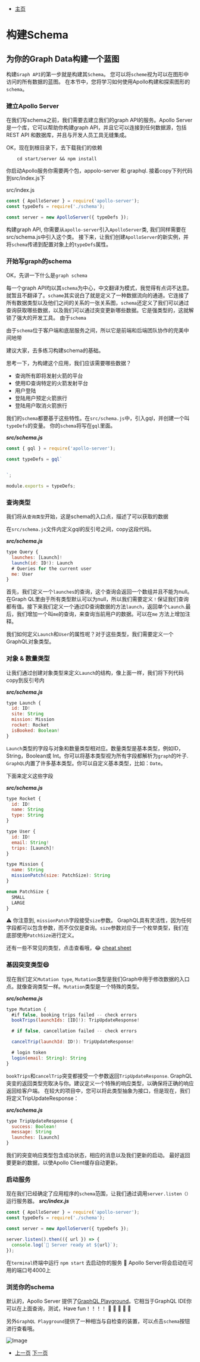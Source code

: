 
- [主页](../README.md)

# 构建Schema
## 为你的Graph Data构建一个蓝图

构建`Graph API`的第一步就是构建其`Schema`。 您可以将`scheme`视为可以在图形中访问的所有数据的蓝图。
在本节中，您将学习如何使用Apollo构建和探索图形的`schema`。

### 建立Apollo Server

在我们写schema之前，我们需要去建立我们的graph API的服务。Apollo Server是一个库，它可以帮助你构建graph API，并且它可以连接到任何数据源，包括REST API 和数据库，并且与开发人员工具无缝集成。

OK，现在到根目录下，去下载我们的依赖
```shell
    cd start/server && npm install
```
你启动Apollo服务你需要两个包，appolo-server 和 graphql. 接着copy下列代码到src/index.js下

src/index.js

```javascript
const { ApolloServer } = require('apollo-server');
const typeDefs = require('./schema');

const server = new ApolloServer({ typeDefs });
```

构建graph API, 你需要从`apollo-server`引入`ApolloServer`类, 我们同样需要在src/schema.js中引入这个类。
接下来，让我们创建`ApolloServer`的新实例，并将`schema`传递到配置对象上的`typeDefs`属性。

### 开始写graph的schema

OK，先讲一下什么是`graph schema`

每一个graph API均以其`schema`为中心，中文翻译为模式，我觉得有点词不达意。就暂且不翻译了。`schame`其实说白了就是定义了一种数据流向的通道。它连接了所有数据类型以及他们之间的关系的一张关系图，`schema`还定义了我们可以通过查询获取哪些数据，以及我们可以通过突变更新哪些数据。它是强类型的，这就解锁了强大的开发工具。
由于`schema`

由于`schema`位于客户端和底层服务之间，所以它是前端和后端团队协作的完美中间地带

建议大家，去多练习构建schema的基础。

思考一下，为构建这个应用，我们应该需要哪些数据？

- 查询所有即将发射火箭的平台
- 使用ID查询特定的火箭发射平台
- 用户登陆
- 登陆用户预定火箭旅行
- 登陆用户取消火箭旅行

我们的`schema`都要基于这些特性。在`src/schema.js`中，引入gql，并创建一个叫`typeDefs`的变量。
你的`schema`将写在`gql`里面。

***src/schema.js***

```javascript
const { gql } = require('apollo-server');

const typeDefs = gql`


`;

module.exports = typeDefs;
```

### 查询类型

我们将从`查询类型`开始，这是schema的入口点，描述了可以获取的数据

在`src/schema.js`文件内定义gql的反引号之间，copy这段代码。

***src/schema.js***

```javascript
type Query {
  launches: [Launch]!
  launch(id: ID!): Launch
  # Queries for the current user
  me: User
}
```

首先，我们定义一个`launches`的查询，这个查询会返回一个数组并且不能为null。在Graph QL里由于所有类型默认可以为null，所以我们需要定义`！`保证我们查询都有值。接下来我们定义一个通过ID查询数据的方法`launch`，返回单个`Launch`.最后，我们增加一个叫`me`的查询，来查询当前用户的数据。可以在`me` 方法上增加注释。

我们如何定义`Launch`和`User`的属性呢？对于这些类型，我们需要定义一个GraphQL对象类型。

### 对象 & 数量类型

让我们通过创建对象类型来定义`Launch`的结构，像上面一样，我们将下列代码copy到反引号内

***src/schema.js***

```javascript
type Launch {
  id: ID!
  site: String
  mission: Mission
  rocket: Rocket
  isBooked: Boolean!
}
```

`Launch`类型的字段与对象和数量类型相对应。数量类型是基本类型，例如ID， String，Boolean或 Int。你可以将基本类型视为所有字段都解析为`graph`的叶子. `GraphQL`内置了许多基本类型。你可以自定义基本类型，比如：`Date`。

下面来定义这些字段

***src/schema.js***

```javascript
type Rocket {
  id: ID!
  name: String
  type: String
}

type User {
  id: ID!
  email: String!
  trips: [Launch]!
}

type Mission {
  name: String
  missionPatch(size: PatchSize): String
}

enum PatchSize {
  SMALL
  LARGE
}
```

⚠️ 你注意到, `missionPatch`字段接受`size`参数。 GraphQL具有灵活性，因为任何字段都可以包含参数，而不仅仅是查询。`size`参数对应于一个枚举类型，我们在底部使用`PatchSize`进行定义。

还有一些不常见的类型，点击查看哦，😂 [cheat sheet](https://devhints.io/graphql#schema)


### 基因突变类型😄

现在我们定义`Mutation type`, `Mutation`类型是我们Graph中用于修改数据的入口点。就像查询类型一样。`Mutation`类型是一个特殊的类型。

***src/schema.js***

```javascript
type Mutation {
  #if false, booking trips failed -- check errors
  bookTrips(launchIds: [ID]!): TripUpdateResponse!

  # if false, cancellation failed -- check errors

  cancelTrip(launchId: ID!): TripUpdateResponse!

  # login token
  login(email: String): String
}
```
`bookTrips`和`cancelTrip`突变都接受一个参数返回`TripUpdateResponse`. GraphQL突变的返回类型完取决与你。建议定义一个特殊的响应类型，以确保将正确的响应返回给客户端。 在较大的项目中，您可以将此类型抽象为接口，但是现在，我们将定义TripUpdateResponse：

***src/schema.js***

```javascript
type TripUpdateResponse {
  success: Boolean!
  message: String
  launches: [Launch]
}
```

我们的突变响应类型包含成功状态，相应的消息以及我们更新的启动。 最好返回要更新的数据，以使Apollo Client缓存自动更新。

### 启动服务

现在我们已经确定了应用程序的`schema`范围，让我们通过调用`server.listen（）`运行服务器。
***src/index.js***

```javascript
const { ApolloServer } = require('apollo-server');
const typeDefs = require('./schema');

const server = new ApolloServer({ typeDefs });

server.listen().then(({ url }) => {
  console.log(`🚀 Server ready at ${url}`);
});
```

在`terminal`终端中运行 `npm start` 去启动你的服务 🎉 Apollo Server将会启动在可用的端口号4000上


### 浏览你的schema

默认的，Apollo Server 提供了[GraphQL Playground](https://www.apollographql.com/docs/apollo-server/testing/graphql-playground/)。它相当于GraphQL IDE你可以在上面查询，测试，Have fun！！！！ 🎉 🎉 🎉 🎉 🎉

另外`GraphQL Playground`提供了一种相当与自检查的装置，可以点击`schema`按钮进行查看哦。

![Image](./img/graphQL.png)


- [上一页](./get_started.md)   [下一页](./hook_up_datasource.md)